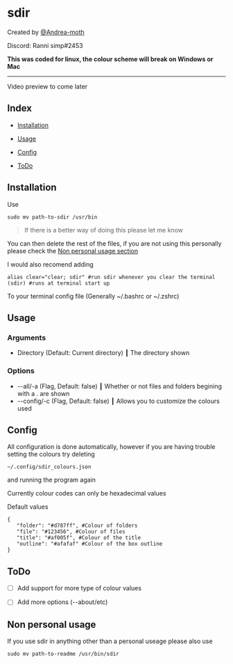 # sdir 

Created by [@Andrea-moth](https://github.com/Andrea-moth)

Discord: Ranni simp#2453

**This was coded for linux, the colour scheme will break on Windows or Mac**

---

Video preview to come later

## Index

- [Installation](https://github.com/Andrea-moth/sdir/edit/main/README.md#installation)

- [Usage](https://github.com/Andrea-moth/sdir/edit/main/README.md#usage)

- [Config](https://github.com/Andrea-moth/sdir/edit/main/README.md#config)

- [ToDo](https://github.com/Andrea-moth/sdir/edit/main/README.md#todo)

## Installation 

Use

```
sudo mv path-to-sdir /usr/bin
```

> If there is a better way of doing this please let me know

You can then delete the rest of the files, if you are not using this personally please check the [Non personal usage section](https://github.com/Andrea-moth/sdir/edit/main/README.md#non-personal-usage)

I would also recomend adding 

```
alias clear="clear; sdir" #run sdir whenever you clear the terminal
(sdir) #runs at terminal start up
```

To your terminal config file (Generally ~/.bashrc or ~/.zshrc)

## Usage

### Arguments

* Directory (Default: Current directory) ┃ The directory shown 

### Options

* --all/-a (Flag, Default: false) ┃ Whether or not files and folders begining with a . are shown
* --config/-c (Flag, Default: false) ┃ Allows you to customize the colours used 

## Config 

All configuration is done automatically, however if you are having trouble setting the colours try deleting

```
~/.config/sdir_colours.json 
```

and running the program again

Currently colour codes can only be hexadecimal values 

Default values 
```
{
   "folder": "#d787ff", #Colour of folders
   "file": "#123456", #Colour of files
   "title": "#af005f", #Colour of the title 
   "outline": "#afafaf" #Colour of the box outline
}
```

## ToDo 

- [ ] Add support for more type of colour values

- [ ] Add more options (--about/etc)

## Non personal usage 

If you use sdir in anything other than a personal useage please also use

```
sudo mv path-to-readme /usr/bin/sdir
```
